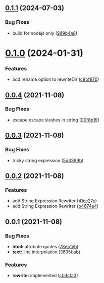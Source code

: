 ## [0.1.1](https://github.com/prostojs/rewrite/compare/v0.1.0...v0.1.1) (2024-07-03)


### Bug Fixes

* build for nodejs only ([989b4a8](https://github.com/prostojs/rewrite/commit/989b4a819446cc55afb79e83d26082629890629c))



# [0.1.0](https://github.com/prostojs/rewrite/compare/v0.0.4...v0.1.0) (2024-01-31)


### Features

* add rename option to rewriteDir ([c8bf870](https://github.com/prostojs/rewrite/commit/c8bf8707a063b9b8007870578f612bc51651db68))



## [0.0.4](https://github.com/prostojs/rewrite/compare/v0.0.3...v0.0.4) (2021-11-08)


### Bug Fixes

* escape escape slashes in string ([00f8b19](https://github.com/prostojs/rewrite/commit/00f8b192191a01cc3281b6893616d053a1c76b7f))



## [0.0.3](https://github.com/prostojs/rewrite/compare/v0.0.2...v0.0.3) (2021-11-08)


### Bug Fixes

* tricky string expression ([5d3369b](https://github.com/prostojs/rewrite/commit/5d3369b5d0a558d3320bf2db0970c6143aea810e))



## [0.0.2](https://github.com/prostojs/rewrite/compare/v0.0.1...v0.0.2) (2021-11-08)


### Features

* add String Expression Rewriter ([41ec27e](https://github.com/prostojs/rewrite/commit/41ec27ef23c7767533f59da375f0357129dea932))
* add String Expression Rewriter ([b4674e4](https://github.com/prostojs/rewrite/commit/b4674e4fe8682387b60659477421752575d5c89c))



## 0.0.1 (2021-11-08)


### Bug Fixes

* **html:** attribute quotes ([78e51eb](https://github.com/prostojs/rewrite/commit/78e51ebac13814782ac94bd836ca83aa4c9e0694))
* **text:** line interpolation ([3805bab](https://github.com/prostojs/rewrite/commit/3805bab2457156e861203e096137458a76ebfc92))


### Features

* **rewrite:** implemented ([cbdcfa3](https://github.com/prostojs/rewrite/commit/cbdcfa388e31f72dccaab836a05a27afd7683765))



